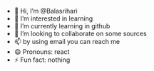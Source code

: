 - 👋 Hi, I’m @Balasrihari
- 👀 I’m interested in learning 
- 🌱 I’m currently learning in github
- 💞️ I’m looking to collaborate on some sources 
- 📫 by using email you can reach me
- 😄 Pronouns: react
- ⚡ Fun fact: nothing

<!---
Balasrihari/Balasrihari is a ✨ special ✨ repository because its `README.md` (this file) appears on your GitHub profile.
You can click the Preview link to take a look at your changes.
---
